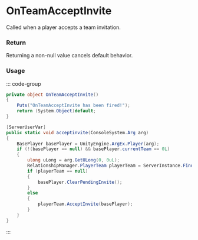 <Badge type="danger" text="Carbon Compatible"/><Badge type="warning" text="Oxide Compatible"/>
# OnTeamAcceptInvite
Called when a player accepts a team invitation.
### Return
Returning a non-null value cancels default behavior.

### Usage
::: code-group
```csharp [Example]
private object OnTeamAcceptInvite()
{
	Puts("OnTeamAcceptInvite has been fired!");
	return (System.Object)default;
}
```
```csharp [Source — Assembly-CSharp @ RelationshipManager]
[ServerUserVar]
public static void acceptinvite(ConsoleSystem.Arg arg)
{
	BasePlayer basePlayer = UnityEngine.ArgEx.Player(arg);
	if (!(basePlayer == null) && basePlayer.currentTeam == 0L)
	{
		ulong uLong = arg.GetULong(0, 0uL);
		RelationshipManager.PlayerTeam playerTeam = ServerInstance.FindTeam(uLong);
		if (playerTeam == null)
		{
			basePlayer.ClearPendingInvite();
		}
		else
		{
			playerTeam.AcceptInvite(basePlayer);
		}
	}
}

```
:::

